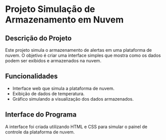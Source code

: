 # Projeto Simulação de Armazenamento em Nuvem

## Descrição do Projeto
Este projeto simula o armazenamento de alertas em uma plataforma de nuvem. O objetivo é criar uma interface simples que mostra como os dados podem ser exibidos e armazenados na nuvem.

## Funcionalidades
- Interface web que simula a plataforma de nuvem.
- Exibição de dados de temperatura.
- Gráfico simulando a visualização dos dados armazenados.

## Interface do Programa
A interface foi criada utilizando HTML e CSS para simular o painel de controle da plataforma de nuvem.


